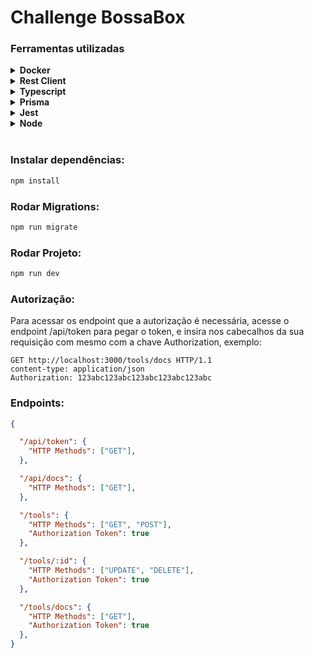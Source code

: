 # Challenge BossaBox

### Ferramentas utilizadas

<details><summary><b>Docker</b></summary>

```
Utilizado para montar o ambiente de desenvolvimento com MySQL. 
```
</details>

<details><summary><b>Rest Client</b></summary>

```
Utilizado para montar as requisições e documentalas.
```
</details>

<details><summary><b>Typescript</b></summary>

```
Linguágem utilizada para criar a API Rest, junto com o framework express para atuar como servidor HTTP. 
```
</details>

<details><summary><b>Prisma</b></summary>

```
ORM utilizado para construir modelos de tabela, persistência com o banco de dados e geração de migrações para versionamento de banco de dados.
```
</details>

<details><summary><b>Jest</b></summary>

```
Utilizo essa lib para testar os endpoints disponíveis na aplicação e o axios para fazer as
requisiçõpes HTTP.
```
</details>

<details><summary><b>Node</b></summary>

```
Utilizado para transpilar e rodar do Typescript.
```
</details><br>

### Instalar dependências:

``` zsh 
npm install
```

### Rodar Migrations:

``` zsh 
npm run migrate
```

### Rodar Projeto:

``` zsh 
npm run dev
```

### Autorização:

Para acessar os endpoint que a autorização é necessária,
acesse o endpoint /api/token para pegar o token, e insira 
nos cabecalhos da sua requisição com mesmo com a chave Authorization,
exemplo: 

``` http
GET http://localhost:3000/tools/docs HTTP/1.1
content-type: application/json
Authorization: 123abc123abc123abc123abc123abc
```

### Endpoints:

``` json
{

  "/api/token": {
    "HTTP Methods": ["GET"],
  },

  "/api/docs": {
    "HTTP Methods": ["GET"],
  },

  "/tools": {
    "HTTP Methods": ["GET", "POST"],
    "Authorization Token": true
  },

  "/tools/:id": {
    "HTTP Methods": ["UPDATE", "DELETE"],
    "Authorization Token": true
  },

  "/tools/docs": {
    "HTTP Methods": ["GET"],
    "Authorization Token": true
  },
}
```
